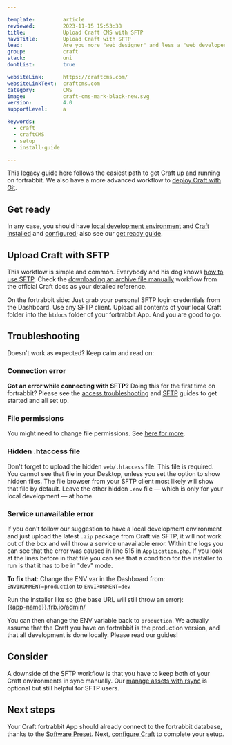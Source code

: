 ```yaml
---

template:         article
reviewed:         2023-11-15 15:53:38
title:            Upload Craft CMS with SFTP 
naviTitle:        Upload Craft with SFTP
lead:             Are you more "web designer" and less a "web developer"? Learn how to upload Craft in a classical way using SFTP. 
group:            craft
stack:            uni
dontList:         true

websiteLink:      https://craftcms.com/
websiteLinkText:  craftcms.com
category:         CMS
image:            craft-cms-mark-black-new.svg
version:          4.0
supportLevel:     a

keywords:
  - craft
  - craftCMS
  - setup
  - install-guide

---
```



This legacy guide here follows the easiest path to get Craft up and running on fortrabbit.  We also have a more advanced workflow to [deploy Craft with Git](/craft-deploy-git).

## Get ready

In any case, you should have [local development environment](local-development) and [Craft installed](/craft-install-local) and [configured](/craft-setup); also see our [get ready guide](/get-ready).

## Upload Craft with SFTP

This workflow is simple and common. Everybody and his dog knows [how to use SFTP](/sftp). Check the [downloading an archive file manually](https://docs.craftcms.com/v3/installation.html#downloading-an-archive-file-manually) workflow from the official Craft docs as your detailed reference. 

On the fortrabbit side: Just grab your personal SFTP login credentials from the Dashboard. Use any SFTP client. Upload all contents of your local Craft folder into the `htdocs` folder of your fortrabbit App. And you are good to go.

## Troubleshooting

Doesn't work as expected? Keep calm and read on:

### Connection error

**Got an error while connecting with SFTP?** Doing this for the first time on fortrabbit? Please see the [access troubleshooting](/access-methods#toc-troubleshooting) and [SFTP](/sftp) guides to get started and all set up.

### File permissions

You might need to change file permissions. See [here for more](403-errors#toc-file-permissions).

### Hidden .htaccess file

Don't forget to upload the hidden `web/.htaccess` file. This file is required. You cannot see that file in your Desktop, unless you set the option to show hidden files. The file browser from your SFTP client most likely will show that file by default. Leave the other hidden `.env` file — which is only for your local development — at home.

### Service unavailable error

If you don't follow our suggestion to have a local development environment and just upload the latest `.zip` package from Craft via SFTP, it will not work out of the box and will throw a service unavailable error. Within the logs you can see that the error was caused in line 515 in `Application.php`. If you look at the lines before in that file you can see that a condition for the installer to run is that it has to be in "dev" mode.

**To fix that**: Change the ENV var in the Dashboard from: `ENVIRONMENT=production` to `ENVIRONMENT=dev`

Run the installer like so (the base URL will still throw an error):  
[{{app-name}}.frb.io/admin/](https://{{app-name}}.frb.io/admin/)

You can then change the ENV variable back to `production`. We actually assume that the Craft you have on fortrabbit is the production version, and that all development is done locally. Please read our guides!


## Consider

A downside of the SFTP workflow is that you have to keep both of your Craft environments in sync manually. Our [manage assets with rsync](/craft-assets-uni) is optional but still helpful for SFTP users.


## Next steps

Your Craft fortrabbit App should already connect to the fortrabbit database, thanks to the [Software Preset](/app#toc-software-preset). Next, [configure Craft](/craft-setup) to complete your setup.
